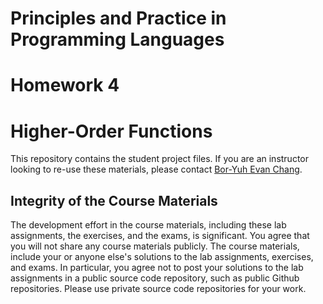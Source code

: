 # Principles and Practice in Programming Languages
# Homework 4
# Higher-Order Functions

This repository contains the student project files. If you are an instructor looking to re-use these materials, please contact [Bor-Yuh Evan Chang](https://plv.colorado.edu/bec).

## Integrity of the Course Materials

The development effort in the course materials, including these lab assignments, the exercises, and the exams, is significant. You agree that you will not share any course materials publicly. The course materials, include your or anyone else's solutions to the lab assignments, exercises, and exams. In particular, you agree not to post your solutions to the lab assignments in a public source code repository, such as public Github repositories. Please use private source code repositories for your work.
